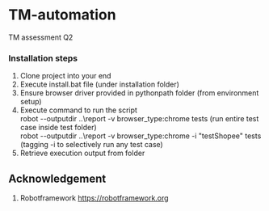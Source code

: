 # TM-automation
TM assessment Q2

### Installation steps
1) Clone project into your end
2) Execute install.bat file (under installation folder)
3) Ensure browser driver provided in pythonpath folder (from environment setup)
4) Execute command to run the script  
   robot --outputdir ..\report -v browser_type:chrome  tests   (run entire test case inside test folder)  
   robot --outputdir ..\report -v browser_type:chrome -i "testShopee"  tests   (tagging -i to selectively run any test case)  
5) Retrieve execution output from folder

## Acknowledgement
1) Robotframework https://robotframework.org 
